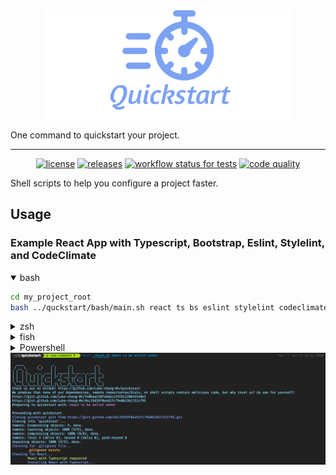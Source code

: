 <div align="center">
    <a href="https://github.com/Luke-zhang-04/quickstart"><img alt="logo" src="assets/logo.png"/></a>
</div>

One command to quickstart your project.

***

<p align="center">
    <a href="https://github.com/Luke-zhang-04/quickstart/blob/master/LICENSE"><img alt="license" src="https://img.shields.io/github/license/luke-zhang-04/quickstart"/></a>
    <a href="https://github.com/Luke-zhang-04/quickstart/releases"><img alt="releases" src="https://img.shields.io/github/v/release/luke-zhang-04/quickstart?include_prereleases"/></a>
    <a href="https://github.com/Luke-zhang-04/quickstart/actions?query=workflow%3Atests"><img alt="workflow status for tests" src="https://img.shields.io/github/workflow/status/luke-zhang-04/quickstart/tests?label=tests&logo=github"/></a>
    <a href="http://app.codacy.com/manual/luke.zhang2004/quickstart/dashboard"><img alt="code quality" src="https://img.shields.io/codacy/grade/0b270b2c532d4ee4bcfd76e4a4548443?logo=codacy"/></a>
</p>

Shell scripts to help you configure a project faster.

## Usage
### Example React App with Typescript, Bootstrap, Eslint, Stylelint, and CodeClimate
<details open>
<summary>bash</summary>
<p>

```bash
cd my_project_root
bash ../quckstart/bash/main.sh react ts bs eslint stylelint codeclimate
```
</p>
</details>
<details>
<summary>zsh</summary>
<p>

```bash
cd my_project_root
zsh ../quckstart/bash/main.sh react ts bs eslint stylelint codeclimate
```
</p>
</details>
<details>
<summary>fish</summary>
<p>
Coming soon, for now, just run with bash or zsh

```bash
cd my_project_root
bash ../quckstart/bash/main.sh react ts bs eslint stylelint codeclimate
```
</p>
</details>
<details>
<summary>Powershell</summary>
<p>
Coming soon
</p>
</details>

<img alt="example" src="assets/example.png"/>

